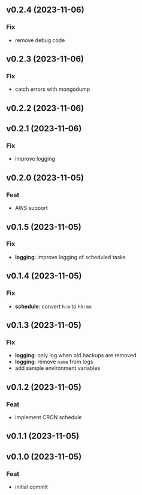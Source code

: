 ## v0.2.4 (2023-11-06)

### Fix

- remove debug code

## v0.2.3 (2023-11-06)

### Fix

- catch errors with mongodump

## v0.2.2 (2023-11-06)

## v0.2.1 (2023-11-06)

### Fix

- improve logging

## v0.2.0 (2023-11-05)

### Feat

- AWS support

## v0.1.5 (2023-11-05)

### Fix

- **logging**: improve logging of scheduled tasks

## v0.1.4 (2023-11-05)

### Fix

- **schedule**: convert `h:m` to `hh:mm`

## v0.1.3 (2023-11-05)

### Fix

- **logging**: only log when old backups are removed
- **logging**: remove `name` from logs
- add sample environment variables

## v0.1.2 (2023-11-05)

### Feat

- implement CRON schedule

## v0.1.1 (2023-11-05)

## v0.1.0 (2023-11-05)

### Feat

- initial commit
